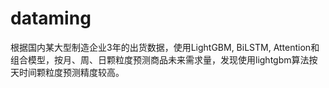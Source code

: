 # dataming
根据国内某大型制造企业3年的出货数据，使用LightGBM, BiLSTM, Attention和组合模型，按月、周、日颗粒度预测商品未来需求量，发现使用lightgbm算法按天时间颗粒度预测精度较高。
